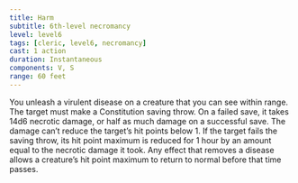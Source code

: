 ```yaml
---
title: Harm
subtitle: 6th-level necromancy
level: level6
tags: [cleric, level6, necromancy]
cast: 1 action
duration: Instantaneous
components: V, S
range: 60 feet
---
```

You unleash a virulent disease on a creature that you can see within range. The target must make a Constitution saving throw. On a failed save, it takes 14d6 necrotic damage, or half as much damage on a successful save. The damage can’t reduce the target’s hit points below 1. If the target fails the saving throw, its hit point maximum is reduced for 1 hour by an amount equal to the necrotic damage it took. Any effect that removes a disease allows a creature’s hit point maximum to return to normal before that time passes.